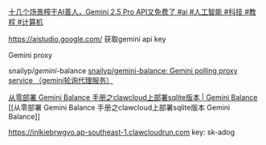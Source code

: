 
[十几个场景榨干AI善人，Gemini 2.5 Pro API又免费了 #ai #人工智能 #科技 #教程 #计算机](https://www.youtube.com/watch?v=s3dXrSl7ltU&t=312s)

https://aistudio.google.com/ 
获取gemini api key


Gemini proxy
  
snailyp/_gemini_-balance
[snailyp/gemini-balance: Gemini polling proxy service （gemini轮询代理服务）](https://github.com/snailyp/gemini-balance)

[从零部署 Gemini Balance 手册之clawcloud上部署sqlite版本 | Gemini Balance](https://gb-docs.snaily.top/guide/setup-clawcloud-sqlite.html)
[[从零部署 Gemini Balance 手册之clawcloud上部署sqlite版本  Gemini Balance]]

https://inlkiebrwgvo.ap-southeast-1.clawcloudrun.com
key: sk-adog